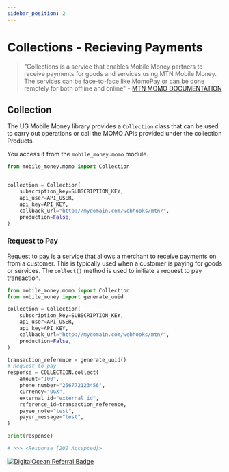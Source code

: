 ```yaml
---
sidebar_position: 2
---
```


# Collections - Recieving Payments

> "Collections is a service that enables Mobile Money partners to receive payments for goods and services using MTN Mobile Money. The services can be face-to-face like MomoPay or can be done remotely for both offline and online" - [MTN MOMO DOCUMENTATION](https://momodeveloper.mtn.com/product#product=collections)


## Collection

The UG Mobile Money library provides a `Collection` class that can be used to carry out operations or call the MOMO APIs provided under the collection Products.

You access it from the `mobile_money.momo` module.

```py
from mobile_money.momo import Collection


collection = Collection(
    subscription_key=SUBSCRIPTION_KEY,
    api_user=API_USER,
    api_key=API_KEY,
    callback_url="http://mydomain.com/webhooks/mtn/",
    production=False,
)
```

### Request to Pay

Request to pay is a service that allows a merchant to receive payments on from a customer. This is typically used when a customer is paying for goods or services. The `collect()` method is used to initiate a request to pay transaction.

```py
from mobile_money.momo import Collection
from mobile_money import generate_uuid

collection = Collection(
    subscription_key=SUBSCRIPTION_KEY,
    api_user=API_USER,
    api_key=API_KEY,
    callback_url="http://mydomain.com/webhooks/mtn/",
    production=False,
)

transaction_reference = generate_uuid()
# Request to pay
response = COLLECTION.collect(
    amount="100",
    phone_number="256772123456",
    currency="UGX",
    external_id="external id",
    reference_id=transaction_reference,
    payee_note="test",
    payer_message="test",
)

print(response)

# >>> <Response [202 Accepted]>
```

[![DigitalOcean Referral Badge](https://web-platforms.sfo2.cdn.digitaloceanspaces.com/WWW/Badge%201.svg)](https://www.digitalocean.com/?refcode=ad96e8b378d5&utm_campaign=Referral_Invite&utm_medium=Referral_Program&utm_source=badge)